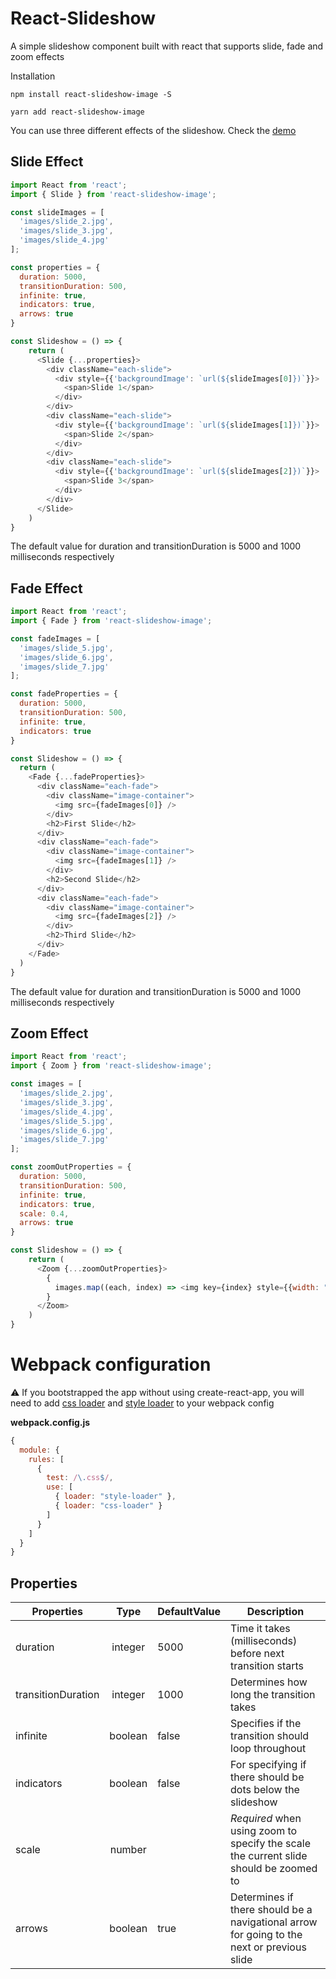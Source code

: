 # React-Slideshow

A simple slideshow component built with react that supports slide, fade and zoom effects

Installation
```
npm install react-slideshow-image -S
```

```
yarn add react-slideshow-image
```

You can use three different effects of the slideshow. Check the [demo](https://react-slideshow.herokuapp.com)

## Slide Effect
```js
import React from 'react';
import { Slide } from 'react-slideshow-image';

const slideImages = [
  'images/slide_2.jpg',
  'images/slide_3.jpg',
  'images/slide_4.jpg'
];

const properties = {
  duration: 5000,
  transitionDuration: 500,
  infinite: true,
  indicators: true,
  arrows: true
}

const Slideshow = () => {
    return (
      <Slide {...properties}>
        <div className="each-slide">
          <div style={{'backgroundImage': `url(${slideImages[0]})`}}>
            <span>Slide 1</span>
          </div>
        </div>
        <div className="each-slide">
          <div style={{'backgroundImage': `url(${slideImages[1]})`}}>
            <span>Slide 2</span>
          </div>
        </div>
        <div className="each-slide">
          <div style={{'backgroundImage': `url(${slideImages[2]})`}}>
            <span>Slide 3</span>
          </div>
        </div>
      </Slide>
    )
}
```
The default value for duration and transitionDuration is 5000 and 1000 milliseconds respectively

## Fade Effect
```js
import React from 'react';
import { Fade } from 'react-slideshow-image';

const fadeImages = [
  'images/slide_5.jpg',
  'images/slide_6.jpg',
  'images/slide_7.jpg'
];

const fadeProperties = {
  duration: 5000,
  transitionDuration: 500,
  infinite: true,
  indicators: true
}

const Slideshow = () => {
  return (
    <Fade {...fadeProperties}>
      <div className="each-fade">
        <div className="image-container">
          <img src={fadeImages[0]} />
        </div>
        <h2>First Slide</h2>
      </div>
      <div className="each-fade">
        <div className="image-container">
          <img src={fadeImages[1]} />
        </div>
        <h2>Second Slide</h2>
      </div>
      <div className="each-fade">
        <div className="image-container">
          <img src={fadeImages[2]} />
        </div>
        <h2>Third Slide</h2>
      </div>
    </Fade>
  )
}
```
The default value for duration and transitionDuration is 5000 and 1000 milliseconds respectively

## Zoom Effect
```js
import React from 'react';
import { Zoom } from 'react-slideshow-image';

const images = [
  'images/slide_2.jpg',
  'images/slide_3.jpg',
  'images/slide_4.jpg',
  'images/slide_5.jpg',
  'images/slide_6.jpg',
  'images/slide_7.jpg'
];

const zoomOutProperties = {
  duration: 5000,
  transitionDuration: 500,
  infinite: true,
  indicators: true,
  scale: 0.4,
  arrows: true
}

const Slideshow = () => {
    return (
      <Zoom {...zoomOutProperties}>
        {
          images.map((each, index) => <img key={index} style={{width: "100%"}} src={each} />)
        }
      </Zoom>
    )
}
```

# Webpack configuration
⚠️  If you bootstrapped the app without using create-react-app, you will need to add [css loader](https://github.com/webpack-contrib/css-loader) and [style loader](https://github.com/webpack-contrib/style-loader) to your webpack config

**webpack.config.js**
```js
{
  module: {
    rules: [
      {
        test: /\.css$/,
        use: [
          { loader: "style-loader" },
          { loader: "css-loader" }
        ]
      }
    ]
  }
}
```

## Properties
| Properties          | Type        | DefaultValue  | Description                                                                                |
| ------------------- |:-----------:| ------------- | ------------------------------------------------------------------------------------------ |
| duration            | integer     | 5000          | Time it takes (milliseconds) before next transition starts                                 |
| transitionDuration  | integer     | 1000          | Determines how long the transition takes                                                   |
| infinite            | boolean     | false         | Specifies if the transition should loop throughout                                         |
| indicators          | boolean     | false         | For specifying if there should be dots below the slideshow                                 |
| scale               | number      |               | *Required* when using zoom to specify the scale the current slide should be zoomed to      |
| arrows              | boolean     | true          | Determines if there should be a navigational arrow for going to the next or previous slide |